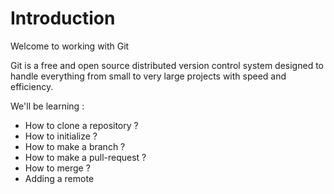 # Introduction

Welcome to working with Git

Git is a free and open source distributed version control system designed to handle everything from small to very large projects with speed and efficiency.

We'll be learning :
- How to clone a repository ?
- How to initialize ?
- How to make a branch ?
- How to make a pull-request ?
- How to merge ?
- Adding a remote
